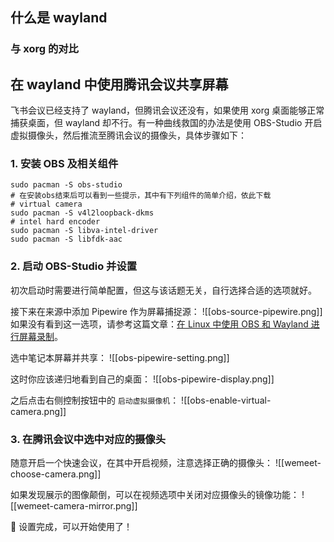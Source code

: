 ## 什么是 wayland

### 与 xorg 的对比


## 在 wayland 中使用腾讯会议共享屏幕
飞书会议已经支持了 wayland，但腾讯会议还没有，如果使用 xorg 桌面能够正常捕获桌面，但 wayland 却不行。有一种曲线救国的办法是使用 OBS-Studio 开启虚拟摄像头，然后推流至腾讯会议的摄像头，具体步骤如下：

### 1. 安装 OBS 及相关组件
```shell
sudo pacman -S obs-studio
# 在安装obs结束后可以看到一些提示，其中有下列组件的简单介绍，依此下载
# virtual camera
sudo pacman -S v4l2loopback-dkms
# intel hard encoder
sudo pacman -S libva-intel-driver
sudo pacman -S libfdk-aac
```

### 2. 启动 OBS-Studio 并设置
初次启动时需要进行简单配置，但这与该话题无关，自行选择合适的选项就好。

接下来在来源中添加 Pipewire 作为屏幕捕捉源：
![[obs-source-pipewire.png]]
如果没有看到这一选项，请参考这篇文章：[在 Linux 中使用 OBS 和 Wayland 进行屏幕录制](https://cloud.tencent.com/developer/article/1903737)。

选中笔记本屏幕并共享：
![[obs-pipewire-setting.png]]

这时你应该递归地看到自己的桌面：
![[obs-pipewire-display.png]]

之后点击右侧控制按钮中的 `启动虚拟摄像机`：
![[obs-enable-virtual-camera.png]]

### 3. 在腾讯会议中选中对应的摄像头
随意开启一个快速会议，在其中开启视频，注意选择正确的摄像头：
![[wemeet-choose-camera.png]]

如果发现展示的图像颠倒，可以在视频选项中关闭对应摄像头的镜像功能：
![[wemeet-camera-mirror.png]]

🎉 设置完成，可以开始使用了！